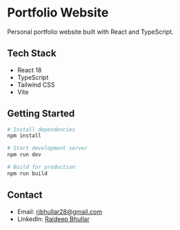 # Portfolio Website

Personal portfolio website built with React and TypeScript.

## Tech Stack

- React 18
- TypeScript
- Tailwind CSS
- Vite

## Getting Started

```bash
# Install dependencies
npm install

# Start development server
npm run dev

# Build for production
npm run build
```

## Contact

- Email: rjbhullar28@gmail.com
- LinkedIn: [Rajdeep Bhullar](https://linkedin.com/in/rajdeepbhullar)
